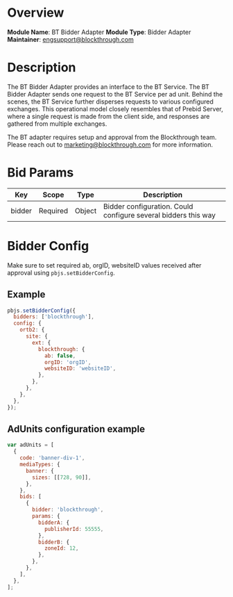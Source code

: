 # Overview

**Module Name**: BT Bidder Adapter
**Module Type**: Bidder Adapter  
**Maintainer**: engsupport@blockthrough.com

# Description

The BT Bidder Adapter provides an interface to the BT Service. The BT Bidder Adapter sends one request to the BT Service per ad unit. Behind the scenes, the BT Service further disperses requests to various configured exchanges. This operational model closely resembles that of Prebid Server, where a single request is made from the client side, and responses are gathered from multiple exchanges.

The BT adapter requires setup and approval from the Blockthrough team. Please reach out to marketing@blockthrough.com for more information.

# Bid Params

| Key    | Scope    | Type   | Description                                                    |
| ------ | -------- | ------ | -------------------------------------------------------------- |
| bidder | Required | Object | Bidder configuration. Could configure several bidders this way |

# Bidder Config

Make sure to set required ab, orgID, websiteID values received after approval using `pbjs.setBidderConfig`.

## Example

```javascript
pbjs.setBidderConfig({
  bidders: ['blockthrough'],
  config: {
    ortb2: {
      site: {
        ext: {
          blockthrough: {
            ab: false,
            orgID: 'orgID',
            websiteID: 'websiteID',
          },
        },
      },
    },
  },
});
```

## AdUnits configuration example

```javascript
var adUnits = [
  {
    code: 'banner-div-1',
    mediaTypes: {
      banner: {
        sizes: [[728, 90]],
      },
    },
    bids: [
      {
        bidder: 'blockthrough',
        params: {
          bidderA: {
            publisherId: 55555,
          },
          bidderB: {
            zoneId: 12,
          },
        },
      },
    ],
  },
];
```
